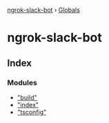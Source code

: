 [ngrok-slack-bot](README.md) › [Globals](globals.md)

# ngrok-slack-bot

## Index

### Modules

* ["build"](modules/_build_.md)
* ["index"](modules/_index_.md)
* ["tsconfig"](modules/_tsconfig_.md)
